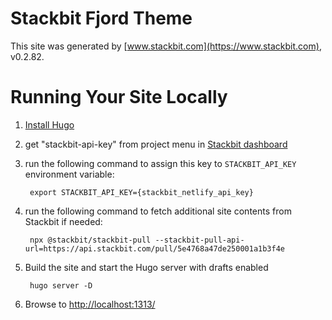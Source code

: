 # Stackbit Fjord Theme

This site was generated by [www.stackbit.com](https://www.stackbit.com), v0.2.82.

# Running Your Site Locally

1. [Install Hugo](https://gohugo.io/getting-started/quick-start/#step-1-install-hugo)

1. get "stackbit-api-key" from project menu in [Stackbit dashboard](https://app.stackbit.com/dashboard)

1. run the following command to assign this key to `STACKBIT_API_KEY` environment variable:

        export STACKBIT_API_KEY={stackbit_netlify_api_key}

1. run the following command to fetch additional site contents from Stackbit if needed:

        npx @stackbit/stackbit-pull --stackbit-pull-api-url=https://api.stackbit.com/pull/5e4768a47de250001a1b3f4e

1. Build the site and start the Hugo server with drafts enabled

        hugo server -D

1. Browse to [http://localhost:1313/](http://localhost:1313/)
